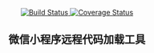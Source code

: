 <p align="center">
  <a href="https://travis-ci.com/tang-haibo/remote-import.svg?branch=master&status=started">
    <img src="https://travis-ci.com/tang-haibo/remote-import.svg?branch=master&status=started" alt="Build Status">
  </a>
  <a href="https://coveralls.io/github/tang-haibo/remote-import?branch=master">
    <img src="https://coveralls.io/repos/github/tang-haibo/remote-import/badge.svg?branch=master" alt="Coverage Status"/>
  </a>
</p>
<h2 align="center">微信小程序远程代码加载工具</h2>